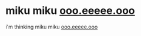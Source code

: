 # miku miku [ooo.eeeee.ooo](https://ooo.eeee.ooo)

i'm thinking miku miku [ooo.eeeee.ooo](https://ooo.eeee.ooo)
